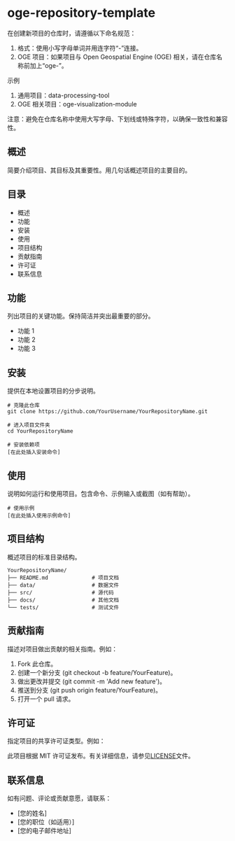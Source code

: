# oge-repository-template
在创建新项目的仓库时，请遵循以下命名规范：
1. 格式：使用小写字母单词并用连字符“-”连接。
2. OGE 项目：如果项目与 Open Geospatial Engine (OGE) 相关，请在仓库名称前加上“oge-”。

示例
1. 通用项目：data-processing-tool
2. OGE 相关项目：oge-visualization-module

注意：避免在仓库名称中使用大写字母、下划线或特殊字符，以确保一致性和兼容性。
## 概述
简要介绍项目、其目标及其重要性。用几句话概述项目的主要目的。
## 目录
- 概述
- 功能
- 安装
- 使用
- 项目结构
- 贡献指南
- 许可证
- 联系信息
## 功能
列出项目的关键功能。保持简洁并突出最重要的部分。
- 功能 1
- 功能 2
- 功能 3
## 安装
提供在本地设置项目的分步说明。
````
# 克隆此仓库
git clone https://github.com/YourUsername/YourRepositoryName.git

# 进入项目文件夹
cd YourRepositoryName

# 安装依赖项
[在此处插入安装命令]
````
## 使用
说明如何运行和使用项目。包含命令、示例输入或截图（如有帮助）。
````
# 使用示例
[在此处插入使用示例命令]
````
## 项目结构
概述项目的标准目录结构。
````
YourRepositoryName/
├── README.md              # 项目文档
├── data/                  # 数据文件
├── src/                   # 源代码
├── docs/                  # 其他文档
└── tests/                 # 测试文件
````
## 贡献指南
描述对项目做出贡献的相关指南。例如：
1. Fork 此仓库。
2. 创建一个新分支 (git checkout -b feature/YourFeature)。
3. 做出更改并提交 (git commit -m 'Add new feature')。
4. 推送到分支 (git push origin feature/YourFeature)。
5. 打开一个 pull 请求。
## 许可证
指定项目的共享许可证类型。例如：

此项目根据 MIT 许可证发布。有关详细信息，请参见[LICENSE](LICENSE)文件。
## 联系信息
如有问题、评论或贡献意愿，请联系：
- [您的姓名]
- [您的职位（如适用）]
- [您的电子邮件地址]
